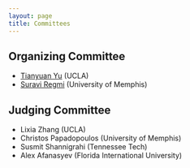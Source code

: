 ```yaml
---
layout: page
title: Committees
---
```


## Organizing Committee

- [Tianyuan Yu](mailto:royu29@g.ucla.edu) (UCLA)
- [Suravi Regmi](mailto:sregmi1@memphis.edu) (University of Memphis)

## Judging Committee
- Lixia Zhang (UCLA)
- Christos Papadopoulos (University of Memphis) 
- Susmit  Shannigrahi (Tennessee Tech)
- Alex Afanasyev (Florida International University)


